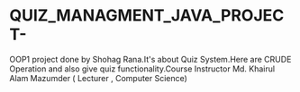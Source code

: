 # QUIZ_MANAGMENT_JAVA_PROJECT-
OOP1 project done by Shohag Rana.It's about Quiz System.Here are CRUDE Operation and also give quiz functionality.Course Instructor  Md. Khairul Alam Mazumder  ( Lecturer , Computer Science)
